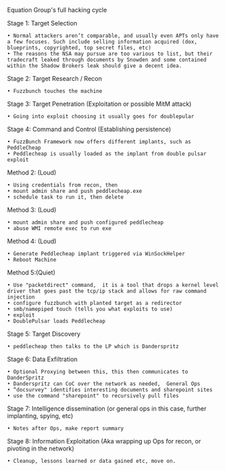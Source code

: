 Equation Group's full hacking cycle


Stage 1: Target Selection

    • Normal attackers aren’t comparable, and usually even APTs only have a few focuses. Such include selling information acquired (dox, blueprints, copyrighted, top secret files, etc)
    • The reasons the NSA may pursue are too various to list, but their tradecraft leaked through documents by Snowden and some contained within the Shadow Brokers leak should give a decent idea.

Stage 2: Target Research / Recon

    • Fuzzbunch touches the machine

Stage 3: Target Penetration (Exploitation or possible MitM attack)

    • Going into exploit choosing it usually goes for doublepular

Stage 4: Command and Control (Establishing persistence)

    • FuzzBunch Framework now offers different implants, such as PeddleCheap
    • Peddlecheap is usually loaded as the implant from double pulsar exploit 

Method 2: (Loud)

    • Using credentials from recon, then
    • mount admin share and push peddlecheap.exe
    • schedule task to run it, then delete

Method 3: (Loud)

    • mount admin share and push configured peddlecheap
    • abuse WMI remote exec to run exe

Method 4: (Loud)

    • Generate Peddlecheap implant triggered via WinSockHelper
    • Reboot Machine

Method 5:(Quiet)

    • Use "packetdirect" command,  it is a tool that drops a kernel level driver that goes past the tcp/ip stack and allows for raw command injection
    • configure fuzzbunch with planted target as a redirector
    • smb/namepiped touch (tells you what exploits to use)
    • exploit
    • DoublePulsar loads Peddlecheap

Stage 5: Target Discovery

    • peddlecheap then talks to the LP which is Danderspritz

Stage 6: Data Exfiltration

    • Optional Proxying between this, this then communicates to DanderSpritz 
    • Danderspritz can CoC over the network as needed,  General Ops
    • “docsurvey" identifies interesting documents and sharepoint sites
    • use the command "sharepoint" to recursively pull files
	
Stage 7: Intelligence dissemination (or general ops in this case, further implanting, spying, etc)

    • Notes after Ops, make report summary 

Stage 8: Information Exploitation (Aka wrapping up Ops for recon, or pivoting  in  the network)

    • Cleanup, lessons learned or data gained etc, move on.
